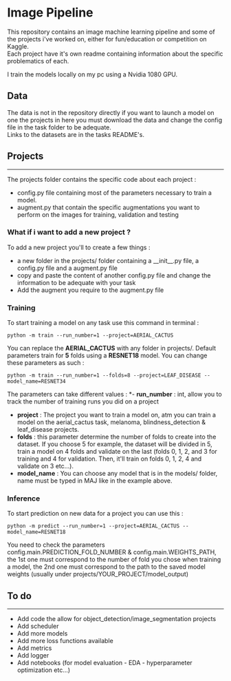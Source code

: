 # **Image Pipeline**

This repository contains an image machine learning pipeline and some of the projects i've worked on, either for fun/education or competition on Kaggle. \
Each project have it's own readme containing information about the specific problematics of each. 

I train the models locally on my pc using a Nvidia 1080 GPU. 
## **Data**

The data is not in the repository directly if you want to launch a model on one the projects in here you must download the data and change the config file in the task folder to be adequate. \
Links to the datasets are in the tasks README's.
## **Projects**
---
The projects folder contains the specific code about each project :
 * config.py file containing  most of the parameters necessary to train a model.
 * augment.py that contain the specific augmentations you want to perform on the images for training, validation and testing

### **What if i want to add a new project ?**
To add a new project you'll to create a few things : 
* a new folder in the projects/ folder containing a \_\_init\_\_.py file, a config.py file and a augment.py file
* copy and paste the content of another config.py file and change the information to be adequate with your task
* Add the augment you require to the augment.py file

### **Training**

To start training a model on any task use this command in terminal :
```
python -m train --run_number=1 --project=AERIAL_CACTUS
```
You can replace the **AERIAL_CACTUS** with any folder in projects/.
Default parameters train for **5** folds using a **RESNET18** model.
You can change these parameters as such :
```
python -m train --run_number=1 --folds=8 --project=LEAF_DISEASE --model_name=RESNET34
```

The parameters can take different values :
*- **run_number** : int, allow you to track the number of training runs you did on a project
* **project** : The project you want to train a model on, atm you can train a model on the aerial_cactus task, melanoma, blindness_detection & leaf_disease projects.
* **folds** : this parameter determine the number of folds to create into the dataset. If you choose 5 for example, the dataset will be divided in 5, train a model on 4 folds and validate on the last (folds 0, 1, 2, and 3 for training and 4 for validation. Then, it'll train on folds 0, 1, 2, 4 and validate on 3 etc...).
* **model_name** : You can choose any model that is in the models/ folder, name must be typed in MAJ like in the example above.

### **Inference**
To start prediction on new data for a project you can use this :
```
python -m predict --run_number=1 --project=AERIAL_CACTUS --model_name=RESNET18
```

You need to check the parameters config.main.PREDICTION_FOLD_NUMBER & config.main.WEIGHTS_PATH, the 1st one must correspond to the number of fold you chose when training a model, the 2nd one must correspond to the path to the saved model weights (usually under projects/YOUR_PROJECT/model_output)

## **To do** 
---
* Add code the allow for object_detection/image_segmentation projects
* Add scheduler
* Add more models
* Add more loss functions available
* Add metrics
* Add logger
* Add notebooks (for model evaluation - EDA - hyperparameter optimization etc...)